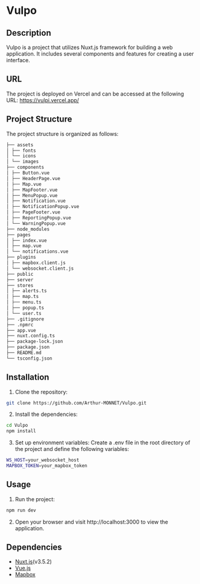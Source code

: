 # Vulpo

## Description
Vulpo is a project that utilizes Nuxt.js framework for building a web application. It includes several components and features for creating a user interface.

## URL

The project is deployed on Vercel and can be accessed at the following URL: https://vulpi.vercel.app/

## Project Structure
The project structure is organized as follows:

```bash
├── assets
│ ├── fonts
│ └── icons
│ └── images
├── components
│ ├── Button.vue
│ ├── HeaderPage.vue
│ ├── Map.vue
│ ├── MapFooter.vue
│ ├── MenuPopup.vue
│ ├── Notification.vue
│ ├── NotificationPopup.vue
│ ├── PageFooter.vue
│ ├── ReportingPopup.vue
│ └── WarningPopup.vue
├── node_modules
├── pages
│ ├── index.vue
│ ├── map.vue
│ └── notifications.vue
├── plugins
│ ├── mapbox.client.js
│ └── websocket.client.js
├── public
├── server
├── stores
│ ├── alerts.ts
│ ├── map.ts
│ ├── menu.ts
│ ├── popup.ts
│ └── user.ts
├── .gitignore
├── .npmrc
├── app.vue
├── nuxt.config.ts
├── package-lock.json
├── package.json
├── README.md
└── tsconfig.json
```

## Installation
1. Clone the repository:
```bash
git clone https://github.com/Arthur-MONNET/Vulpo.git
```
2. Install the dependencies:
```bash
cd Vulpo
npm install
```
3. Set up environment variables:
Create a .env file in the root directory of the project and define the following variables:
```bash
WS_HOST=your_websocket_host
MAPBOX_TOKEN=your_mapbox_token
```
    
## Usage
1. Run the project:
```bash
npm run dev
```
2. Open your browser and visit http://localhost:3000 to view the application.

## Dependencies
- [Nuxt.js](https://nuxt.com/)(v3.5.2)
- [Vue.js](https://vuejs.org/)
- [Mapbox](https://www.mapbox.com/)